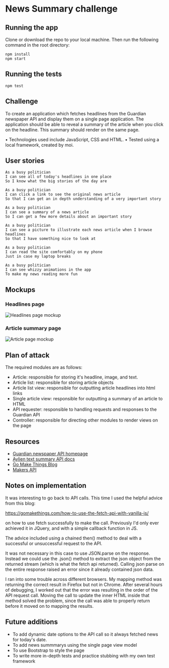 # News Summary challenge

## Running the app

Clone or download the repo to your local machine. Then run the following command in the root directory:

```
npm install
npm start
```

## Running the tests

```
npm test
```

## Challenge

To create an application which fetches headlines from the Guardian newspaper API and display them on a single page application. The application should be able to reveal a summary of the article when you click on the headline. This summary should render on the same page.

• Technologies used include JavaScript, CSS and HTML. • Tested using a local framework, created by moi.

## User stories

```
As a busy politician
I can see all of today's headlines in one place
So I know what the big stories of the day are
```

```
As a busy politician
I can click a link to see the original news article
So that I can get an in depth understanding of a very important story
```

```
As a busy politician
I can see a summary of a news article
So I can get a few more details about an important story
```

```
As a busy politician
I can see a picture to illustrate each news article when I browse headlines
So that I have something nice to look at
```

```
As a busy politician
I can read the site comfortably on my phone
Just in case my laptop breaks
```

```
As a busy politician
I can see whizzy animations in the app
To make my news reading more fun
```

## Mockups

### Headlines page

![Headlines page mockup](/images/news-summary-project-headlines-page-mockup.png)

### Article summary page

![Article page mockup](/images/news-summary-project-article-page-mockup.png)

## Plan of attack

The required modules are as follows:

* Article: responsible for storing it's headline, image, and text.
* Article list: responsible for storing article objects
* Article list view: responsible for outputting article headlines into html links
* Single article view: responsible for outputting a summary of an article to HTML
* API requester: responsible to handling requests and responses to the Guardian API
* Controller: responsible for directing other modules to render views on the page

## Resources

* [Guardian newspaper API homepage](http://open-platform.theguardian.com/documentation/)
* [Aylien text summary API docs](http://docs.aylien.com/docs/summarize)
* [Go Make Things Blog](https://gomakethings.com/how-to-use-the-fetch-api-with-vanilla-js/)
* [Makers API](https://github.com/makersacademy/news-summary-api)

## Notes on implementation

It was interesting to go back to API calls. This time I used the helpful advice from this blog:

https://gomakethings.com/how-to-use-the-fetch-api-with-vanilla-js/

on how to use fetch successfully to make the call. Previously I'd only ever achieved it in JQuery, and with a simple callback function in JS.

The advice included using a chained then() method to deal with a successful or unsuccessful request to the API.

It was not necessary in this case to use JSON.parse on the response. Instead we could use the .json() method to extract the json object from the returned stream (which is what the fetch api returned). Calling json parse on the entire response raised an error since it already contained json data.

I ran into some trouble across different browsers. My mapping method was returning the correct result in Firefox but not in Chrome. After several hours of debugging, I worked out that the error was resulting in the order of the API request call. Moving the call to update the inner HTML inside that method solved the problem, since the call was able to properly return before it moved on to mapping the results.

## Future additions
* To add dynamic date options to the API call so it always fetched news for today's date.
* To add news summmarys using the single page view model
* To use Bootstrap to style the page
* To write more in-depth tests and practice stubbing with my own test framework
